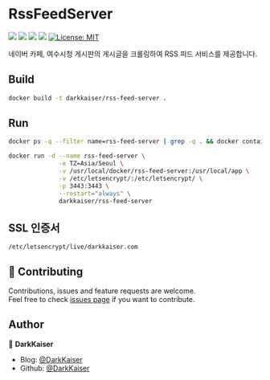 # RssFeedServer

<p>
  <img src="https://img.shields.io/badge/Go-00ADD8?style=flat&logo=Go&logoColor=white" />
  <img src="https://img.shields.io/badge/jenkins-%232C5263.svg?style=flat&logo=jenkins&logoColor=white">
  <img src="https://img.shields.io/badge/Docker-2496ED?style=flat&logo=Docker&logoColor=white">
  <img src="https://img.shields.io/badge/Linux-FCC624?style=flat&logo=linux&logoColor=black">
  <a href="https://github.com/DarkKaiser/rss-feed-server/blob/main/LICENSE">
    <img alt="License: MIT" src="https://img.shields.io/badge/license-MIT-yellow.svg" target="_blank" />
  </a>
</p>

네이버 카페, 여수시청 게시판의 게시글을 크롤링하여 RSS 피드 서비스를 제공합니다.

## Build

```bash
docker build -t darkkaiser/rss-feed-server .
```

## Run

```bash
docker ps -q --filter name=rss-feed-server | grep -q . && docker container stop rss-feed-server && docker container rm rss-feed-server

docker run -d --name rss-feed-server \
              -e TZ=Asia/Seoul \
              -v /usr/local/docker/rss-feed-server:/usr/local/app \
              -v /etc/letsencrypt/:/etc/letsencrypt/ \
              -p 3443:3443 \
              --restart="always" \
              darkkaiser/rss-feed-server
```

## SSL 인증서

```
/etc/letsencrypt/live/darkkaiser.com
```

## 🤝 Contributing

Contributions, issues and feature requests are welcome.<br />
Feel free to check [issues page](https://github.com/DarkKaiser/rss-feed-server/issues) if you want to contribute.

## Author

👤 **DarkKaiser**

- Blog: [@DarkKaiser](http://www.darkkaiser.com)
- Github: [@DarkKaiser](https://github.com/DarkKaiser)
